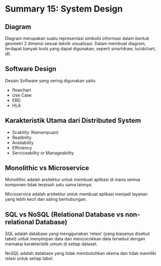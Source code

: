 # Summary 15: System Design
## Diagram
Diagram merupakan suatu representasi simbolis informasi dalam bentuk geometri 2 dimensi sesuai teknik visualisasi.
Dalam membuat diagram, terdapat banyak tools yang dapat digunakan, seperti smartdraw, lucidchart, dll.

## Software Design
Desain Software yang sering digunakan yaitu
- flowchart
- Use Case
- ERD 
- HLA

## Karakteristik Utama dari Distributed System
- Scability (Kemampuan)
- Realibility
- Availability
- Efficiency
- Serviceability or Manageability

## Monolithic vs Microservice
Monolithic adalah arsitektur untuk membuat aplikasi di mana semua komponen tidak terpisah satu sama lainnya.

Microservice adalah arsitektur untuk membuat aplikasi menjadi layanan yang lebih kecil dan saling berhubungan.

## SQL vs NoSQL (Relational Database vs non-relational Database)
SQL adalah database yang menggunakan ‘relasi’ (yang biasanya disebut tabel) untuk menyimpan data dan mencocokkan data tersebut dengan memakai karakteristik umum di setiap dataset.

NoSQL adalah database yang tidak membutuhkan skema dan tidak memiliki relasi untuk setiap tabel.